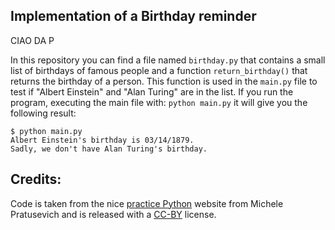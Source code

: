 ## Implementation of a Birthday reminder


CIAO DA P


In this repository you can find a file named ```birthday.py``` that contains a small list of birthdays of famous people and a function ```return_birthday()``` that returns the birthday of a person. This function is used in the ```main.py``` file to test if "Albert Einstein" and "Alan Turing" are in the list. If you run the program, executing the main file with: ```python main.py``` it will give you the following result:

```
$ python main.py
Albert Einstein's birthday is 03/14/1879.
Sadly, we don't have Alan Turing's birthday.
```


## Credits:

Code is taken from the nice [practice Python](https://www.practicepython.org/) website from Michele Pratusevich and is released with a [CC-BY](https://www.practicepython.org/about/) license.
